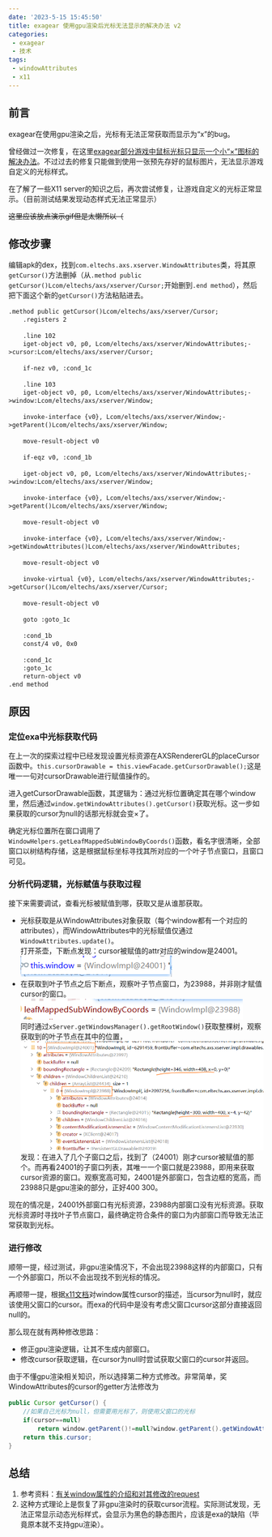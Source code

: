 ```yaml
---
date: '2023-5-15 15:45:50'
title: exagear 使用gpu渲染后光标无法显示的解决办法 v2
categories: 
 - exagear
 - 技术
tags:
 - windowAttributes
 - x11
---
```


## 前言
exagear在使用gpu渲染之后，光标有无法正常获取而显示为“x”的bug。

曾经做过一次修复，在这里[exagear部分游戏中鼠标光标只显示一个小“×”图标的解决办法](../../../2022/winter/exagearDefaultCursor/)。不过过去的修复只能做到使用一张预先存好的鼠标图片，无法显示游戏自定义的光标样式。

在了解了一些X11 server的知识之后，再次尝试修复，让游戏自定义的光标正常显示。（目前测试结果发现动态样式无法正常显示）

~~这里应该放点演示gif但是太懒所以（~~

## 修改步骤
编辑apk的dex，找到`com.eltechs.axs.xserver.WindowAttributes`类，将其原`getCursor()`方法删掉（从`.method public getCursor()Lcom/eltechs/axs/xserver/Cursor;`开始删到`.end method`），然后把下面这个新的`getCursor()`方法粘贴进去。
```smali
.method public getCursor()Lcom/eltechs/axs/xserver/Cursor;
    .registers 2

    .line 102
    iget-object v0, p0, Lcom/eltechs/axs/xserver/WindowAttributes;->cursor:Lcom/eltechs/axs/xserver/Cursor;

    if-nez v0, :cond_1c

    .line 103
    iget-object v0, p0, Lcom/eltechs/axs/xserver/WindowAttributes;->window:Lcom/eltechs/axs/xserver/Window;

    invoke-interface {v0}, Lcom/eltechs/axs/xserver/Window;->getParent()Lcom/eltechs/axs/xserver/Window;

    move-result-object v0

    if-eqz v0, :cond_1b

    iget-object v0, p0, Lcom/eltechs/axs/xserver/WindowAttributes;->window:Lcom/eltechs/axs/xserver/Window;

    invoke-interface {v0}, Lcom/eltechs/axs/xserver/Window;->getParent()Lcom/eltechs/axs/xserver/Window;

    move-result-object v0

    invoke-interface {v0}, Lcom/eltechs/axs/xserver/Window;->getWindowAttributes()Lcom/eltechs/axs/xserver/WindowAttributes;

    move-result-object v0

    invoke-virtual {v0}, Lcom/eltechs/axs/xserver/WindowAttributes;->getCursor()Lcom/eltechs/axs/xserver/Cursor;

    move-result-object v0

    goto :goto_1c

    :cond_1b
    const/4 v0, 0x0

    :cond_1c
    :goto_1c
    return-object v0
.end method
```

## 原因
### 定位exa中光标获取代码
在上一次的探索过程中已经发现设置光标资源在AXSRendererGL的placeCursor函数中。`this.cursorDrawable = this.viewFacade.getCursorDrawable();`这是唯一一句对cursorDrawable进行赋值操作的。

进入getCursorDrawable函数，其逻辑为：通过光标位置确定其在哪个window里，然后通过`window.getWindowAttributes().getCursor()`获取光标。这一步如果获取的cursor为null的话那光标就会变×了。

确定光标位置所在窗口调用了`WindowHelpers.getLeafMappedSubWindowByCoords()`函数，看名字很清晰，全部窗口以树结构存储，这是根据鼠标坐标寻找其所对应的一个叶子节点窗口，且窗口可见。


### 分析代码逻辑，光标赋值与获取过程
接下来需要调试，查看光标被赋值到哪，获取又是从谁那获取。


- 光标获取是从WindowAttributes对象获取（每个window都有一个对应的attributes），而WindowAttributes中的光标赋值仅通过`WindowAttributes.update()`。\
打开茶壶，下断点发现：cursor被赋值的attr对应的window是24001。\
![图1](./res/1.png)
- 在获取到叶子节点之后下断点，观察叶子节点窗口，为23988，并非刚才赋值cursor的窗口。\
![图2](./res/2.png)\
同时通过`xServer.getWindowsManager().getRootWindow()`获取整棵树，观察获取到的叶子节点在其中的位置，\
![图2](./res/3.png)\
发现：在进入了几个子窗口之后，找到了（24001）刚才cursor被赋值的那个。而再看24001的子窗口列表，其唯一一个窗口就是23988，即用来获取cursor资源的窗口。观察宽高可知，24001是外部窗口，包含边框的宽高，而23988只是gpu渲染的部分，正好400 300。

现在的情况是，24001外部窗口有光标资源，23988内部窗口没有光标资源。获取光标资源时寻找叶子节点窗口，最终确定符合条件的窗口为内部窗口而导致无法正常获取到光标。

### 进行修改
顺带一提，经过测试，非gpu渲染情况下，不会出现23988这样的内部窗口，只有一个外部窗口，所以不会出现找不到光标的情况。

再顺带一提，根据[x11文档](https://tronche.com/gui/x/xlib/window/attributes/cursor.html)对window属性cursor的描述，当cursor为null时，就应该使用父窗口的cursor。而exa的代码中是没有考虑父窗口cursor这部分直接返回null的。

那么现在就有两种修改思路：
- 修正gpu渲染逻辑，让其不生成内部窗口。
- 修改cursor获取逻辑，在cursor为null时尝试获取父窗口的cursor并返回。

由于不懂gpu渲染相关知识，所以选择第二种方式修改。非常简单，奖WindowAttributes的cursor的getter方法修改为
```java
public Cursor getCursor() {
    //如果自己光标为null，但需要用光标了，则使用父窗口的光标
    if(cursor==null)
        return window.getParent()!=null?window.getParent().getWindowAttributes().getCursor():null;
    return this.cursor;
}
```

## 总结
1. 参考资料：[有关window属性的介绍和对其修改的request](https://www.x.org/releases/current/doc/xproto/x11protocol.html#requests:ChangeWindowAttributes)
2. 这种方式理论上是恢复了非gpu渲染时的获取cursor流程。实际测试发现，无法正常显示动态光标样式，会显示为黑色的静态图片，应该是exa的缺陷（毕竟原本就不支持gpu渲染）。